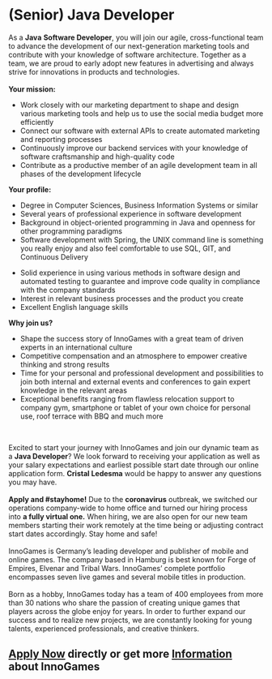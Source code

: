 <h1>(Senior) Java Developer</h1>
<p>As a&nbsp;<strong>Java</strong>&nbsp;<strong>Software Developer</strong>, you will join our agile, cross-functional team to advance the development of our next-generation marketing tools and contribute with your knowledge of software architecture. Together as a team, we are proud to early adopt new features in advertising and always strive for innovations in products and technologies.<strong><br /> <br /> Your mission:</strong></p><ul><li>Work closely with our marketing department to shape and design various marketing tools and help us to use the social media budget more efficiently</li><li>Connect our software with <span>external APIs</span>&nbsp;to create automated marketing<span> and reporting</span> processes</li><li>Continuously improve our backend services with your knowledge of software <span>craftsmanship</span> and high-quality code</li><li>Contribute as a productive member of an agile development team in all phases of the development lifecycle</li></ul><p><strong>Your profile:</strong></p><ul><li>Degree in Computer Sciences, Business Information Systems or similar</li><li>Several years of professional experience in software development</li><li>Background in object-oriented programming in Java and openness for <span>other</span> programming paradigms</li><li>Software development with Spring, the UNIX command line is something you really enjoy and also feel comfortable to use SQL, GIT, and Continuous Delivery</li></ul><p></p><ul><li>Solid experience in using various methods in software design and automated testing to guarantee and improve code quality in compliance with the company standards</li><li>Interest in relevant business processes and the product you create</li><li>Excellent English language skills</li></ul><p></p><p><strong>Why join us?</strong></p><ul><li>Shape the success story of InnoGames with a great team of driven experts in an international culture</li><li>Competitive compensation and an atmosphere to empower creative thinking and strong results</li><li>Time for your personal and professional development and possibilities to join both internal and external events and conferences to gain expert knowledge in the relevant areas&nbsp;</li><li>Exceptional benefits ranging from flawless relocation support to company gym, smartphone or tablet of your own choice for personal use, roof terrace with BBQ and much more</li></ul><p><strong>&nbsp;</strong></p><p>Excited to start your journey with InnoGames and join our dynamic team as a&nbsp;<b>Java Developer</b>? We look forward to receiving your application as well as your salary expectations and earliest possible start date through our online application form.&nbsp;<strong>Cristal Ledesma</strong>&nbsp;would be happy to answer any questions you may have.<br /><br /><strong>Apply and #stayhome!</strong>&nbsp;Due to the&nbsp;<strong>coronavirus</strong>&nbsp;outbreak, we switched our operations company-wide to home office and turned our hiring process into&nbsp;<strong>a fully virtual one.</strong>&nbsp;When hiring, we are also open for our new team members starting their work remotely at the time being or adjusting contract start dates accordingly. Stay home and safe!<br /><br />InnoGames is Germany&rsquo;s leading developer and publisher of mobile and online games. The company based in Hamburg is best known for Forge of Empires, Elvenar and Tribal Wars. InnoGames&rsquo; complete portfolio encompasses seven live games and several mobile titles in production.<br /><br />Born as a hobby, InnoGames today has a team of 400 employees from more than 30 nations who share the passion of creating unique games that players across the globe enjoy for years. In order to further expand our success and to realize new projects, we are constantly looking for young talents, experienced professionals, and creative thinkers.</p><p><span></span></p>

<h2><a href="https://jobs.jobvite.com/careers/innogames/job//oVQJcfwq/apply?__jvst=Job+Board&__jvsd=github_jobs_repo">Apply Now</a> directly or get more <a href="https://www.innogames.com/career/detail/job/-senior-java-developer/?s=github_jobs_repo">Information</a> about InnoGames</h2>